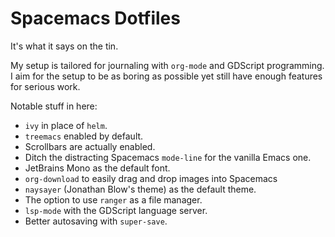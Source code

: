 # Spacemacs Dotfiles
It's what it says on the tin.

My setup is tailored for journaling with `org-mode` and GDScript programming. I aim for the setup to be as boring as possible yet still have enough features for serious work.

Notable stuff in here:
* `ivy` in place of `helm`.
* `treemacs` enabled by default.
* Scrollbars are actually enabled.
* Ditch the distracting Spacemacs `mode-line` for the vanilla Emacs one.
* JetBrains Mono as the default font.
* `org-download` to easily drag and drop images into Spacemacs
* `naysayer` (Jonathan Blow's theme) as the default theme.
* The option to use `ranger` as a file manager.
* `lsp-mode` with the GDScript language server.
* Better autosaving with `super-save`.
